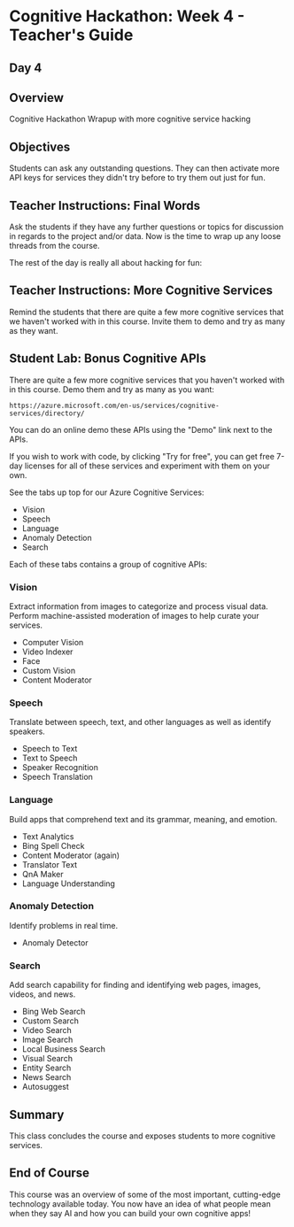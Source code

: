 # Cognitive Hackathon: Week 4 - Teacher's Guide
## Day 4

## Overview
Cognitive Hackathon Wrapup with more cognitive service hacking

## Objectives
Students can ask any outstanding questions. They can then activate more API keys for services they didn't try before to try them out just for fun.

## Teacher Instructions: Final Words
Ask the students if they have any further questions or topics for discussion in regards to the project and/or data. Now is the time to wrap up any loose threads from the course.

The rest of the day is really all about hacking for fun:

## Teacher Instructions: More Cognitive Services
Remind the students that there are quite a few more cognitive services that we haven't worked with in this course. Invite them to demo and try as many as they want. 

## Student Lab: Bonus Cognitive APIs 
 There are quite a few more cognitive services that you haven't worked with in this course. Demo them and try as many as you want: 

    https://azure.microsoft.com/en-us/services/cognitive-services/directory/

You can do an online demo these APIs using the "Demo" link next to the APIs. 

If you wish to work with code, by clicking "Try for free", you can get free 7-day licenses for all of these services and experiment with them on your own.

See the tabs up top for our Azure Cognitive Services:

* Vision
* Speech
* Language
* Anomaly Detection
* Search

Each of these tabs contains a group of cognitive APIs:

### Vision
Extract information from images to categorize and process visual data. Perform machine-assisted moderation of images to help curate your services.
* Computer Vision
* Video Indexer
* Face 
* Custom Vision
* Content Moderator

### Speech
Translate between speech, text, and other languages as well as identify speakers.
* Speech to Text
* Text to Speech
* Speaker Recognition
* Speech Translation

### Language
Build apps that comprehend text and its grammar, meaning, and emotion.
* Text Analytics
* Bing Spell Check
* Content Moderator (again)
* Translator Text
* QnA Maker
* Language Understanding

### Anomaly Detection
Identify problems in real time.
* Anomaly Detector

### Search
Add search capability for finding and identifying web pages, images, videos, and news.
* Bing Web Search
* Custom Search
* Video Search
* Image Search
* Local Business Search
* Visual Search
* Entity Search
* News Search
* Autosuggest

## Summary
This class concludes the course and exposes students to more cognitive services.

## End of Course
This course was an overview of some of the most important, cutting-edge technology available today. You now have an idea of what people mean when they say AI and how you can build your own cognitive apps!